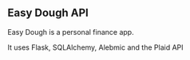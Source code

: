 ## Easy Dough API
Easy Dough is a personal finance app.

It uses Flask, SQLAlchemy, Alebmic and the Plaid API
